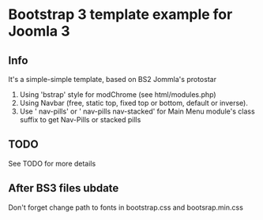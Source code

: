 # Bootstrap 3 template example for Joomla 3

## Info
It's a simple-simple template, based on BS2 Jommla's protostar

1. Using 'bstrap' style for modChrome (see html/modules.php)
2. Using Navbar (free, static top, fixed top or bottom, default or inverse).
3. Use ' nav-pills' or ' nav-pills nav-stacked' for Main Menu module's class suffix to get Nav-Pills or stacked pills

## TODO
See TODO for more details

## After BS3 files ubdate
Don't forget change path to fonts in bootstrap.css and bootsrap.min.css
